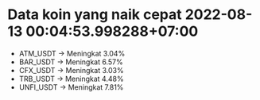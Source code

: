 # Data koin yang naik cepat 2022-08-13 00:04:53.998288+07:00

* ATM_USDT -> Meningkat 3.04%
* BAR_USDT -> Meningkat 6.57%
* CFX_USDT -> Meningkat 3.03%
* TRB_USDT -> Meningkat 4.48%
* UNFI_USDT -> Meningkat 7.81%
